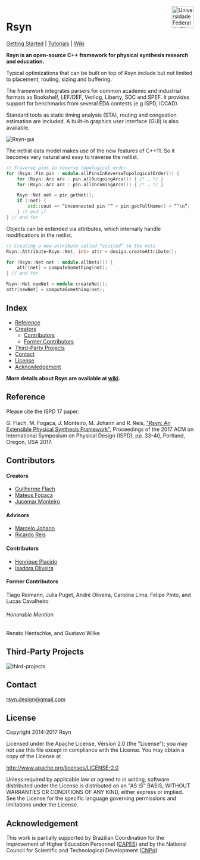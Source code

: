 <a href="http://ufrgs.br">
    <img src="https://raw.githubusercontent.com/rsyn/rsyn-x/master/x/media/ufrgs-logo.png" height=59 alt="Universidade Federal do Rio Grande do Sul" title="UFRGS" align="right"/>
</a>

Rsyn
======================
[Getting Started](https://github.com/rsyn/rsyn-x/wiki/Getting-Started) | [Tutorials](https://github.com/rsyn/rsyn-x/wiki#tutorials) |  [Wiki](https://github.com/rsyn/rsyn-x/wiki)

**Rsyn is an open-source C++ framework for physical synthesis research and education.**

Typical optimizations that can be built on top of Rsyn include but not limited to placement, routing, sizing and buffering.

The framework integrates parsers for common academic and industrial formats as Bookshelf, LEF/DEF, 
Verilog, Liberty, SDC and SPEF. It provides support for benchmarks from several EDA contests (e.g ISPD, ICCAD).

Standard tools as static timing analysis (STA), routing and congestion estimation are included. 
A built-in graphics user interface (GUI) is also available.

![Rsyn-gui](https://raw.githubusercontent.com/rsyn/rsyn/master/doc/rsyn-gui.png)

The netlist data model makes use of the new features of C++11. So it becomes very natural and easy to traverse the netlist.
```cpp
// Traverse pins in reverse topological order.
for (Rsyn::Pin pin : module.allPinsInReverseTopologicalOrder()) {
	for (Rsyn::Arc arc : pin.allOutgoingArcs()) { /* … */ }
	for (Rsyn::Arc arc : pin.allIncomingArcs()) { /* … */ }

	Rsyn::Net net = pin.getNet();
	if (!net) {
		std::cout << “Unconnected pin ‘” + pin.getFullName() + “‘\n”;
	} // end if
} // end for 
```

Objects can be extended via attributes, which internally handle modifications in the netlist.

```cpp
// Creating a new attribute called “visited” to the nets
Rsyn::Attribute<Rsyn::Net, int> attr = design.createAttribute();

for (Rsyn::Net net : module.allNets()) {
	attr[net] = computeSomething(net); 
} // end for

Rsyn::Net newNet = module.createNet();
attr[newNet] = computeSomething(net);
```
## Index

- [Reference](#reference)
- [Creators](#creators)
   - [Contributors](#contributors)
   - [Former Contributors](#former-contributors)
- [Third-Party Projects](#third-party-projects)
- [Contact](#contact)
- [License](#license)
- [Acknowledgement](#acknowledgement)

**More details about Rsyn are available at [wiki](https://github.com/rsyn/rsyn-x/wiki).**

## Reference

Please cite the ISPD 17 paper:

G. Flach, M. Fogaça, J. Monteiro, M. Johann and R. Reis, ["Rsyn: An Extensible Physical Synthesis Framework"](http://doi.acm.org/10.1145/3036669.3038249), Proceedings of the 2017 ACM on International Symposium on Physical Design (ISPD), pp. 33-40, Portland, Oregon, USA 2017. 

## Contributors

#### Creators
- [Guilherme Flach](mailto:guilherme.augusto.flach@gmail.com )
- [Mateus Fogaça](mailto:mateus.p.fogaca@gmail.com)
- [Jucemar Monteiro](mailto:jucemar.monteiro@gmail.com)

#### Advisors
- [Marcelo Johann](mailto:johann@inf.ufrgs.br)
- [Ricardo Reis](mailto:reis@inf.ufrgs.br)

#### Contributors
- [Henrique Placido](mailto:hplacido@inf.ufrgs.br)
- [Isadora Oliveira](mailto:isoliveira@inf.ufrgs.br)

#### Former Contributors
 Tiago Reimann, Julia Puget, André Oliveira, Carolina Lima, Felipe Pinto, and Lucas Cavalheiro

###### Honorable Mention
 Renato Hentschke, and Gustavo Wilke
 
## Third-Party Projects

![third-projects](https://github.com/rsyn/rsyn/blob/master/doc/third-parties.png)

## Contact

  [rsyn.design@gmail.com](mailto:rsyn.design@gmail.com)

## License

 Copyright 2014-2017 Rsyn
 
 Licensed under the Apache License, Version 2.0 (the "License");
 you may not use this file except in compliance with the License.
 You may obtain a copy of the License at
 
 http://www.apache.org/licenses/LICENSE-2.0
 
 Unless required by applicable law or agreed to in writing, software
 distributed under the License is distributed on an "AS IS" BASIS,
 WITHOUT WARRANTIES OR CONDITIONS OF ANY KIND, either express or implied.
 See the License for the specific language governing permissions and
 limitations under the License.
 
 ## Acknowledgement
 
 This work is partially supported by Brazilian Coordination for the Improvement of Higher Education Personnel
([CAPES](http://www.capes.gov.br/)) and by the National Council for Scientific and Technological Development ([CNPq](http://cnpq.br/))
